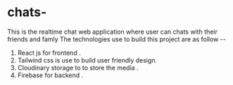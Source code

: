 # chats-
This is the realtime chat web application where user can chats with their friends and famly 
The technologies use to build this project are as follow --
1) React js for frontend .
2) Tailwind css is use to build user friendly design.
3) Cloudinary storage to to store the media .
4) Firebase for backend .

